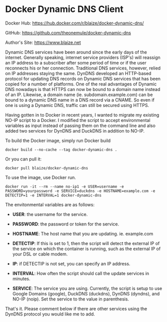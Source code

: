 Docker Dynamic DNS Client
=====

Docker Hub: https://hub.docker.com/r/blaize/docker-dynamic-dns/

GitHub: https://github.com/theonemule/docker-dynamic-dns

Author's Site: https://www.blaize.net

Dynamic DNS services have been around since the early days of the internet. Generally speaking, internet service providers (ISP's) will reassign an IP address to a subscriber after some period of time or if the user reconnects his or her connection. Traditional DNS services, however, relied on IP addresses staying the same. DynDNS developed an HTTP-based protocol for updating DNS records on Dynamic DNS services that has been copied for a number of platforms.  One of the real advantages of Dynamic DNS nowadays is that HTTPS can now be bound to a domain name instead of an IP. Likewise, a domain name (ie. subdomain.example.com) can be bound to a dynamic DNS name in a DNS record via a CNAME. So even if one is using a Dynamic DNS, traffic can still be secured using HTTPS.

Having gotten in to Docker in recent years, I wanted to migrate my existing NO-IP script to a Docker. I modified the script to accept environmental variables as input instead of passing them on the command line and also added two services for DynDNS and DuckDNS in addition to NO-IP.

To build the Docker image, simply run Docker build

```
docker build --no-cache --tag docker-dynamic-dns .
```

Or you can pull it:

```
docker pull blaize/docker-dynamic-dns
```

To use the image, use Docker run.

```
docker run -it --rm --name no-ip1 -e USER=username -e PASSWORD=yourpassword -e SERVICE=duckdns -e HOSTNAME=example.com -e DETECTIP=1 -e INTERVAL=1 docker-dynamic-dns
```

The envitonmental variables are as follows:

* **USER**: the username for the service.

* **PASSWORD**: the password or token for the service.

* **HOSTNAME**: The host name that you are updating. ie. example.com

* **DETECTIP**: If this is set to 1, then the script will detect the external IP of the service on which the container is running, such as the external IP of your DSL or cable modem.

* **IP**: if DETECTIP is not set, you can specify an IP address.

* **INTERVAL**: How often the script should call the update services in minutes.

* **SERVICE**: The service you are using. Currently, the script is setup to use Google Domains (google), DuckDNS (duckdns), DynDNS (dyndns), and NO-IP (noip). Set the service to the value in parenthesis.

 That's it. Please comment below if there are other services using the DynDNS protocol you would like me to add.
